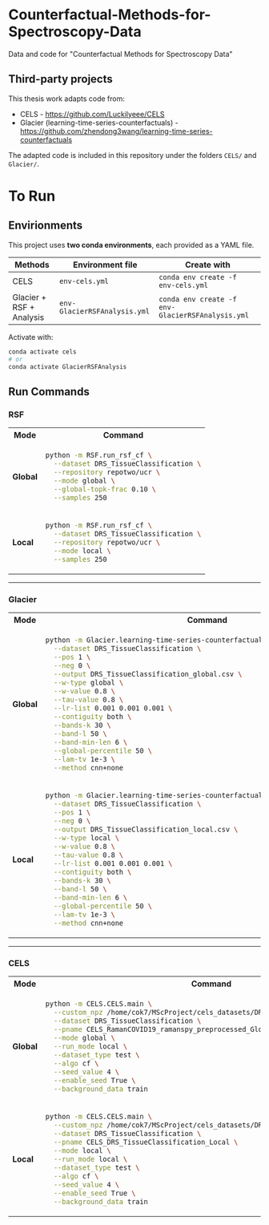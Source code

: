# Counterfactual-Methods-for-Spectroscopy-Data
Data and code for "Counterfactual Methods for Spectroscopy Data"



## Third-party projects
This thesis work adapts code from:
- CELS - https://github.com/Luckilyeee/CELS
- Glacier (learning-time-series-counterfactuals) - https://github.com/zhendong3wang/learning-time-series-counterfactuals

The adapted code is included in this repository under the folders `CELS/` and `Glacier/`.





# To Run
## Envirionments

This project uses **two conda environments**, each provided as a YAML file.

| Methods                     | Environment file                  | Create with                                                                 |
|-----------------------------|-----------------------------------|-----------------------------------------------------------------------------|
| CELS                        | `env-cels.yml`                    | `conda env create -f env-cels.yml`                                          |
| Glacier + RSF + Analysis    | `env-GlacierRSFAnalysis.yml`      | `conda env create -f env-GlacierRSFAnalysis.yml`                            |

Activate with:
```bash
conda activate cels
# or
conda activate GlacierRSFAnalysis
```

## Run Commands
### RSF

<table>
<tr>
<th>Mode</th>
<th>Command</th>
</tr>
<tr>
<td><strong>Global</strong></td>
<td>

```bash
python -m RSF.run_rsf_cf \
  --dataset DRS_TissueClassification \
  --repository repotwo/ucr \
  --mode global \
  --global-topk-frac 0.10 \
  --samples 250
```

</td>
</tr>
<tr>
<td><strong>Local</strong></td>
<td>

```bash
python -m RSF.run_rsf_cf \
  --dataset DRS_TissueClassification \
  --repository repotwo/ucr \
  --mode local \
  --samples 250
```

</td>
</tr>
</table>

---

### Glacier

<table>
<tr>
<th>Mode</th>
<th>Command</th>
</tr>
<tr>
<td><strong>Global</strong></td>
<td>

```bash
python -m Glacier.learning-time-series-counterfactuals.src.gc_latentcf_search \
  --dataset DRS_TissueClassification \
  --pos 1 \
  --neg 0 \
  --output DRS_TissueClassification_global.csv \
  --w-type global \
  --w-value 0.8 \
  --tau-value 0.8 \
  --lr-list 0.001 0.001 0.001 \
  --contiguity both \
  --bands-k 30 \
  --band-l 50 \
  --band-min-len 6 \
  --global-percentile 50 \
  --lam-tv 1e-3 \
  --method cnn+none
```

</td>
</tr>
<tr>
<td><strong>Local</strong></td>
<td>

```bash
python -m Glacier.learning-time-series-counterfactuals.src.gc_latentcf_search \
  --dataset DRS_TissueClassification \
  --pos 1 \
  --neg 0 \
  --output DRS_TissueClassification_local.csv \
  --w-type local \
  --w-value 0.8 \
  --tau-value 0.8 \
  --lr-list 0.001 0.001 0.001 \
  --contiguity both \
  --bands-k 30 \
  --band-l 50 \
  --band-min-len 6 \
  --global-percentile 50 \
  --lam-tv 1e-3 \
  --method cnn+none
```

</td>
</tr>
</table>

---

### CELS

<table>
<tr>
<th>Mode</th>
<th>Command</th>
</tr>
<tr>
<td><strong>Global</strong></td>
<td>

```bash
python -m CELS.CELS.main \
  --custom_npz /home/cok7/MScProject/cels_datasets/DRS_TissueClassification.npz \
  --dataset DRS_TissueClassification \
  --pname CELS_RamanCOVID19_ramanspy_preprocessed_Global \
  --mode global \
  --run_mode local \
  --dataset_type test \
  --algo cf \
  --seed_value 4 \
  --enable_seed True \
  --background_data train
```

</td>
</tr>
<tr>
<td><strong>Local</strong></td>
<td>

```bash
python -m CELS.CELS.main \
  --custom_npz /home/cok7/MScProject/cels_datasets/DRS_TissueClassification.npz \
  --dataset DRS_TissueClassification \
  --pname CELS_DRS_TissueClassification_Local \
  --mode local \
  --run_mode local \
  --dataset_type test \
  --algo cf \
  --seed_value 4 \
  --enable_seed True \
  --background_data train
```

</td>
</tr>
</table>